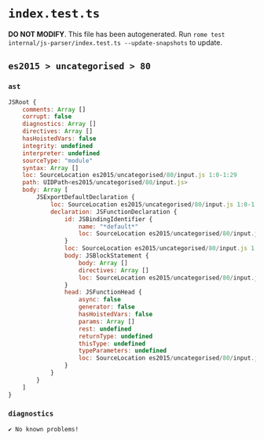 # `index.test.ts`

**DO NOT MODIFY**. This file has been autogenerated. Run `rome test internal/js-parser/index.test.ts --update-snapshots` to update.

## `es2015 > uncategorised > 80`

### `ast`

```javascript
JSRoot {
	comments: Array []
	corrupt: false
	diagnostics: Array []
	directives: Array []
	hasHoistedVars: false
	integrity: undefined
	interpreter: undefined
	sourceType: "module"
	syntax: Array []
	loc: SourceLocation es2015/uncategorised/80/input.js 1:0-1:29
	path: UIDPath<es2015/uncategorised/80/input.js>
	body: Array [
		JSExportDefaultDeclaration {
			loc: SourceLocation es2015/uncategorised/80/input.js 1:0-1:29
			declaration: JSFunctionDeclaration {
				id: JSBindingIdentifier {
					name: "*default*"
					loc: SourceLocation es2015/uncategorised/80/input.js 1:15-1:29
				}
				loc: SourceLocation es2015/uncategorised/80/input.js 1:15-1:29
				body: JSBlockStatement {
					body: Array []
					directives: Array []
					loc: SourceLocation es2015/uncategorised/80/input.js 1:27-1:29
				}
				head: JSFunctionHead {
					async: false
					generator: false
					hasHoistedVars: false
					params: Array []
					rest: undefined
					returnType: undefined
					thisType: undefined
					typeParameters: undefined
					loc: SourceLocation es2015/uncategorised/80/input.js 1:24-1:26
				}
			}
		}
	]
}
```

### `diagnostics`

```
✔ No known problems!

```
